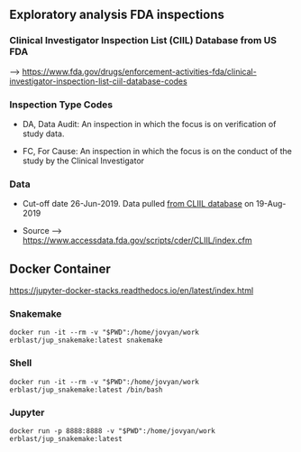 ## Exploratory analysis FDA inspections 

### Clinical Investigator Inspection List (CIIL) Database from US FDA
--> https://www.fda.gov/drugs/enforcement-activities-fda/clinical-investigator-inspection-list-ciil-database-codes

### Inspection Type Codes

- DA, Data Audit: An inspection in which the focus is on verification of study data.

- FC,  For Cause: An inspection in which the focus is on the conduct of the study by the Clinical Investigator

### Data

- Cut-off date 26-Jun-2019. Data pulled [from CLIIL database](https://www.accessdata.fda.gov/scripts/cder/CLIIL/index.cfm) on 19-Aug-2019

- Source --> https://www.accessdata.fda.gov/scripts/cder/CLIIL/index.cfm


## Docker Container

https://jupyter-docker-stacks.readthedocs.io/en/latest/index.html

### Snakemake
```
docker run -it --rm -v "$PWD":/home/jovyan/work erblast/jup_snakemake:latest snakemake
```

### Shell
```
docker run -it --rm -v "$PWD":/home/jovyan/work erblast/jup_snakemake:latest /bin/bash
```

### Jupyter
```
docker run -p 8888:8888 -v "$PWD":/home/jovyan/work erblast/jup_snakemake:latest
```